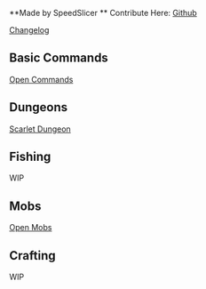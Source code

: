 
**Made by SpeedSlicer
**
Contribute Here: [Github](https://github.com/SpeedSlicer/SurvivalServerWiki/)

[Changelog](docs/changelog.md)
## Basic Commands
[Open Commands](docs/basic.md)
## Dungeons
[Scarlet Dungeon](docs/dungeons/Scarlet.md)
## Fishing
WIP
## Mobs
[Open Mobs](docs/mobs/mobs.md)
## Crafting
WIP